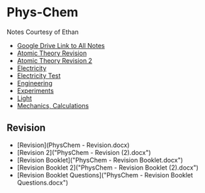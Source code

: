 # Phys-Chem

Notes Courtesy of Ethan

- [Google Drive Link to All Notes](https://drive.google.com/file/d/1jV2qtysjV6azNkEd_XSK2cyvL1TfZfZj/view?usp=share_link)
- [Atomic Theory Revision]()
- [Atomic Theory Revision 2]()
- [Electricity]()
- [Electricity Test]()
- [Engineering]()
- [Experiments]()
- [Light]()
- [Mechanics, Calculations]()

## Revision

- [Revision](PhysChem - Revision.docx)
- [Revision 2]("PhysChem - Revision (2).docx")
- [Revision Booklet]("PhysChem - Revision Booklet.docx")
- [Revision Booklet 2]("PhysChem - Revision Booklet (2).docx")
- [Revision Booklet Questions]("PhysChem - Revision Booklet Questions.docx")